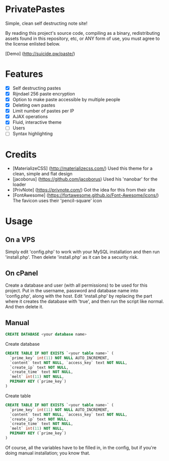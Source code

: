 # PrivatePastes
Simple, clean self destructing note site!

By reading this project's source code, compiling as a binary, redistributing assets found in this repository, etc, or ANY form of use, you must agree to the license enlisted below.

[Demo] (http://suicide.pw/paste/)

# Features
- [x] Self destructing pastes
- [x] Rijndael 256 paste encryption
- [x] Option to make paste accessible by multiple people
- [x] Deleting own pastes
- [x] Limit number of pastes per IP
- [x] AJAX operations
- [x] Fluid, interactive theme
- [ ] Users
- [ ] Syntax highlighting

# Credits
- [MaterializeCSS] (http://materializecss.com/) Used this theme for a clean, simple and flat design
- [jacoborus] (https://github.com/jacoborus) Used his 'nanobar' for the loader
- [PrivNote] (https://privnote.com/) Got the idea for this from their site
- [FontAwesome] (https://fortawesome.github.io/Font-Awesome/icons/) The favicon uses their 'pencil-square' icon

# Usage
## On a VPS

Simply edit 'config.php' to work with your MySQL installation and then run 'install.php'. Then delete 'install.php' as it can be a security risk.

## On cPanel

Create a database and user (with all permissions) to be used for this project. Put in the username, password and database name into 'config.php', along with the host. Edit 'install.php' by replacing the part where it creates the database with 'true', and then run the script like normal. And then delete it.

## Manual
```SQL
CREATE DATABASE <your database name>
```
Create database
```SQL
CREATE TABLE IF NOT EXISTS `<your table name>` (
  `prime_key` int(11) NOT NULL AUTO_INCREMENT,
  `content` text NOT NULL, `access_key` text NOT NULL,
  `create_ip` text NOT NULL,
  `create_time` text NOT NULL,
  `melt` int(11) NOT NULL,
  PRIMARY KEY (`prime_key`)
)
```
Create table
```SQL
CREATE TABLE IF NOT EXISTS `<your table name>` (
  `prime_key` int(11) NOT NULL AUTO_INCREMENT,
  `content` text NOT NULL, `access_key` text NOT NULL,
  `create_ip` text NOT NULL,
  `create_time` text NOT NULL,
  `melt` int(11) NOT NULL,
  PRIMARY KEY (`prime_key`)
)
```
Of course, all the variables have to be filled in, in the config, but if you're doing manual installation; you know that.
